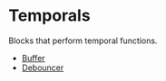 Temporals
=======

Blocks that perform temporal functions.

-   [Buffer](https://github.com/nio-blocks/temporals/tree/master/buffer#buffer)
-   [Debouncer](https://github.com/nio-blocks/temporals/tree/master/debounce#debouncer)

